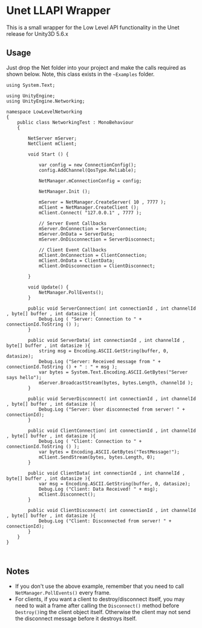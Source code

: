# Unet LLAPI Wrapper

This is a small wrapper for the Low Level API functionality in the Unet release for Unity3D 5.6.x

## Usage

Just drop the Net folder into your project and make the calls required as shown below. Note, this class exists in the `~Examples` folder.


```
using System.Text;

using UnityEngine;
using UnityEngine.Networking;

namespace LowLevelNetworking
{
	public class NetworkingTest : MonoBehaviour
	{

		NetServer mServer;
		NetClient mClient;

		void Start () {

			var config = new ConnectionConfig();
			config.AddChannel(QosType.Reliable);

			NetManager.mConnectionConfig = config;

			NetManager.Init ();

			mServer = NetManager.CreateServer( 10 , 7777 );
			mClient = NetManager.CreateClient ();
			mClient.Connect( "127.0.0.1" , 7777 );

			// Server Event Callbacks
			mServer.OnConnection = ServerConnection;
			mServer.OnData = ServerData;
			mServer.OnDisconnection = ServerDisconnect;

			// Client Event Callbacks
			mClient.OnConnection = ClientConnection;
			mClient.OnData = ClientData;
			mClient.OnDisconnection = ClientDisconnect;

		}

		void Update() {
			NetManager.PollEvents();
		}

		public void ServerConnection( int connectionId , int channelId , byte[] buffer , int datasize ){
			Debug.Log ( "Server: Connection to " + connectionId.ToString () );
		}

		public void ServerData( int connectionId , int channelId , byte[] buffer , int datasize ){
			string msg = Encoding.ASCII.GetString(buffer, 0, datasize);
			Debug.Log ("Server: Received message from " + connectionId.ToString () + " : " + msg );
			var bytes = System.Text.Encoding.ASCII.GetBytes("Server says hello");
			mServer.BroadcastStream(bytes, bytes.Length, channelId );
		}

		public void ServerDisconnect( int connectionId , int channelId , byte[] buffer , int datasize ){
			Debug.Log ("Server: User disconnected from server! " + connectionId);
		}

		public void ClientConnection( int connectionId , int channelId , byte[] buffer , int datasize ){
			Debug.Log ( "Client: Connection to " + connectionId.ToString () );
			var bytes = Encoding.ASCII.GetBytes("TestMessage!");
			mClient.SendStream(bytes, bytes.Length, 0);
		}

		public void ClientData( int connectionId , int channelId , byte[] buffer , int datasize ){
			var msg = Encoding.ASCII.GetString(buffer, 0, datasize);
			Debug.Log ("Client: Data Received! " + msg);
			mClient.Disconnect();
		}

		public void ClientDisconnect( int connectionId , int channelId , byte[] buffer , int datasize ){
			Debug.Log ("Client: Disconnected from server! " + connectionId);
		}
	}
}



```

## Notes

* If you don't use the above example, remember that you need to call `NetManager.PollEvents()` every frame. 
* For clients, if you want a client to destroy/disconnect itself, you may need to wait a frame after calling the `Disconnect()` method before `Destroy()`ing the client object itself. Otherwise the client may not send the disconnect message before it destroys itself. 
